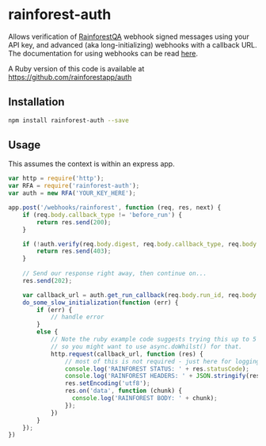 # rainforest-auth

Allows verification of [RainforestQA](https://www.rainforestqa.com/) webhook signed messages using your API key, and advanced (aka long-initializing) webhooks with a callback URL. The documentation for using webhooks can be read [here](https://help.rainforestqa.com/docs/using-webhooks).

A Ruby version of this code is available at https://github.com/rainforestapp/auth

## Installation

```bash
npm install rainforest-auth --save
```

## Usage

This assumes the context is within an express app.

```javascript
var http = require('http');
var RFA = require('rainforest-auth');
var auth = new RFA('YOUR_KEY_HERE');

app.post('/webhooks/rainforest', function (req, res, next) {
    if (req.body.callback_type != 'before_run') {
        return res.send(200);
    }

    if (!auth.verify(req.body.digest, req.body.callback_type, req.body.options)) {
        return res.send(403);
    }
    
    // Send our response right away, then continue on...
    res.send(202);

    var callback_url = auth.get_run_callback(req.body.run_id, req.body.callback_type);
    do_some_slow_initialization(function (err) {
        if (err) {
            // handle error
        }
        else {
            // Note the ruby example code suggests trying this up to 5 times
            // so you might want to use async.doWhilst() for that.
            http.request(callback_url, function (res) {
                // most of this is not required - just here for logging
                console.log('RAINFOREST STATUS: ' + res.statusCode);
                console.log('RAINFOREST HEADERS: ' + JSON.stringify(res.headers));
                res.setEncoding('utf8');
                res.on('data', function (chunk) {
                  console.log('RAINFOREST BODY: ' + chunk);
                });
            })
        }
    });    
})
```
